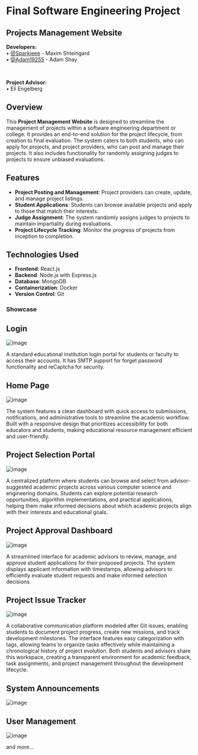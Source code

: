 # Final Software Engineering Project

## Projects Management Website

<b>Developers:</b><br />
• <a href="https://github.com/Sparkiee">@Sparkieee</a> - Maxim Shteingard<br />
• <a href="https://github.com/Adam19255">@Adam19255</a> - Adam Shay

<br />

<b>Project Advisor:</b><br />
• Eli Engelberg

## Overview

This **Project Management Website** is designed to streamline the management of projects within a software engineering department or college. It provides an end-to-end solution for the project lifecycle, from creation to final evaluation. The system caters to both students, who can apply for projects, and project providers, who can post and manage their projects. It also includes functionality for randomly assigning judges to projects to ensure unbiased evaluations.

## Features

- **Project Posting and Management**: Project providers can create, update, and manage project listings.
- **Student Applications**: Students can browse available projects and apply to those that match their interests.
- **Judge Assignment**: The system randomly assigns judges to projects to maintain impartiality during evaluations.
- **Project Lifecycle Tracking**: Monitor the progress of projects from inception to completion.

## Technologies Used

- **Frontend**: React.js
- **Backend**: Node.js with Express.js
- **Database**: MongoDB
- **Containerization**: Docker
- **Version Control**: Git

### Showcase

## Login
![image](https://github.com/user-attachments/assets/9e7285d7-65a4-47d7-9c6d-86bdc1a10fbc)

A standard educational institution login portal for students or faculty to access their accounts. It has SMTP support for forget password functionality and reCaptcha for security.

## Home Page
![image](https://github.com/user-attachments/assets/ababd4fe-a66f-4ff6-ba13-8fa1d0673315)

The system features a clean dashboard with quick access to submissions, notifications, and administrative tools to streamline the academic workflow. Built with a responsive design that prioritizes accessibility for both educators and students, making educational resource management efficient and user-friendly.

## Project Selection Portal
![image](https://github.com/user-attachments/assets/47d6ffda-2a0b-44ed-9513-f95a34eacb59)

A centralized platform where students can browse and select from advisor-suggested academic projects across various computer science and engineering domains. Students can explore potential research opportunities, algorithm implementations, and practical applications, helping them make informed decisions about which academic projects align with their interests and educational goals.

## Project Approval Dashboard
![image](https://github.com/user-attachments/assets/87f1ea93-235f-4550-8fa1-1f46c1e5eb65)

A streamlined interface for academic advisors to review, manage, and approve student applications for their proposed projects. The system displays applicant information with timestamps, allowing advisors to efficiently evaluate student requests and make informed selection decisions.

## Project Issue Tracker
![image](https://github.com/user-attachments/assets/799ce310-1ad3-4834-9473-d05d71eff7fd)

A collaborative communication platform modeled after Git issues, enabling students to document project progress, create new missions, and track development milestones. The interface features easy categorization with tags, allowing teams to organize tasks effectively while maintaining a chronological history of project evolution. Both students and advisors share this workspace, creating a transparent environment for academic feedback, task assignments, and project management throughout the development lifecycle.


## System Announcements

![image](https://github.com/user-attachments/assets/d69b39fb-422f-4f18-91a0-88745d7cca15)

## User Management

![image](https://github.com/user-attachments/assets/acdfc967-ae3b-477a-a5ca-c959f79e8de5)

and more...
